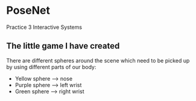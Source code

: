 # PoseNet
Practice 3 Interactive Systems

## The little game I have created
There are different spheres around the scene which need to be picked up by using different parts of our body:

- Yellow sphere --> nose
- Purple sphere --> left wrist
- Green sphere  --> right wrist
